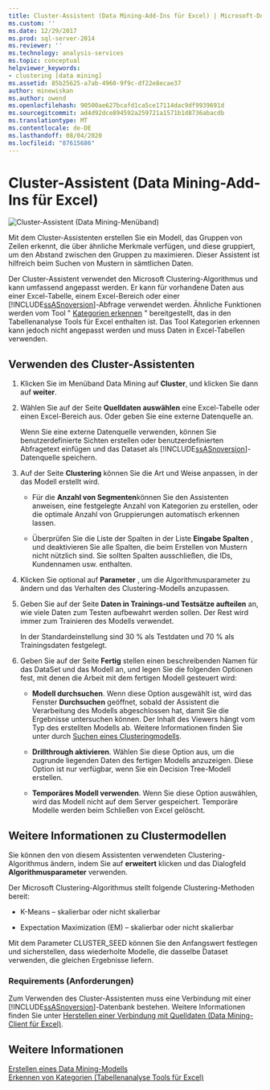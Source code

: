 ```yaml
---
title: Cluster-Assistent (Data Mining-Add-Ins für Excel) | Microsoft-Dokumentation
ms.custom: ''
ms.date: 12/29/2017
ms.prod: sql-server-2014
ms.reviewer: ''
ms.technology: analysis-services
ms.topic: conceptual
helpviewer_keywords:
- clustering [data mining]
ms.assetid: 85b25625-a7ab-4960-9f9c-df22e8ecae37
author: minewiskan
ms.author: owend
ms.openlocfilehash: 90500ae627bcafd1ca5ce17114dac9df9939691d
ms.sourcegitcommit: ad4d92dce894592a259721a1571b1d8736abacdb
ms.translationtype: MT
ms.contentlocale: de-DE
ms.lasthandoff: 08/04/2020
ms.locfileid: "87615686"
---
```

# <a name="cluster-wizard-data-mining-add-ins-for-excel"></a>Cluster-Assistent (Data Mining-Add-Ins für Excel)
  ![Cluster-Assistent (Data Mining-Menüband)](media/dmc-cluster.gif "Cluster-Assistent (Data Mining-Menüband)")  
  
 Mit dem Cluster-Assistenten erstellen Sie ein Modell, das Gruppen von Zeilen erkennt, die über ähnliche Merkmale verfügen, und diese gruppiert, um den Abstand zwischen den Gruppen zu maximieren. Dieser Assistent ist hilfreich beim Suchen von Mustern in sämtlichen Daten.  
  
 Der Cluster-Assistent verwendet den Microsoft Clustering-Algorithmus und kann umfassend angepasst werden. Er kann für vorhandene Daten aus einer Excel-Tabelle, einem Excel-Bereich oder einer [!INCLUDE[ssASnoversion](../includes/ssasnoversion-md.md)]-Abfrage verwendet werden. Ähnliche Funktionen werden vom Tool " [Kategorien erkennen](detect-categories-table-analysis-tools-for-excel.md) " bereitgestellt, das in den Tabellenanalyse Tools für Excel enthalten ist. Das Tool Kategorien erkennen kann jedoch nicht angepasst werden und muss Daten in Excel-Tabellen verwenden.  
  
## <a name="using-the-cluster-wizard"></a>Verwenden des Cluster-Assistenten  
  
1.  Klicken Sie im Menüband Data Mining auf **Cluster**, und klicken Sie dann auf **weiter**.  
  
2.  Wählen Sie auf der Seite **Quelldaten auswählen** eine Excel-Tabelle oder einen Excel-Bereich aus. Oder geben Sie eine externe Datenquelle an.  
  
     Wenn Sie eine externe Datenquelle verwenden, können Sie benutzerdefinierte Sichten erstellen oder benutzerdefinierten Abfragetext einfügen und das Dataset als [!INCLUDE[ssASnoversion](../includes/ssasnoversion-md.md)]-Datenquelle speichern.  
  
3.  Auf der Seite **Clustering** können Sie die Art und Weise anpassen, in der das Modell erstellt wird.  
  
    -   Für die **Anzahl von Segmenten**können Sie den Assistenten anweisen, eine festgelegte Anzahl von Kategorien zu erstellen, oder die optimale Anzahl von Gruppierungen automatisch erkennen lassen.  
  
    -   Überprüfen Sie die Liste der Spalten in der Liste **Eingabe Spalten** , und deaktivieren Sie alle Spalten, die beim Erstellen von Mustern nicht nützlich sind. Sie sollten Spalten ausschließen, die IDs, Kundennamen usw. enthalten.  
  
4.  Klicken Sie optional auf **Parameter** , um die Algorithmusparameter zu ändern und das Verhalten des Clustering-Modells anzupassen.  
  
5.  Geben Sie auf der Seite **Daten in Trainings-und Testsätze aufteilen** an, wie viele Daten zum Testen aufbewahrt werden sollen. Der Rest wird immer zum Trainieren des Modells verwendet.  
  
     In der Standardeinstellung sind 30 % als Testdaten und 70 % als Trainingsdaten festgelegt.  
  
6.  Geben Sie auf der Seite **Fertig** stellen einen beschreibenden Namen für das DataSet und das Modell an, und legen Sie die folgenden Optionen fest, mit denen die Arbeit mit dem fertigen Modell gesteuert wird:  
  
    -   **Modell durchsuchen**. Wenn diese Option ausgewählt ist, wird das Fenster **Durchsuchen** geöffnet, sobald der Assistent die Verarbeitung des Modells abgeschlossen hat, damit Sie die Ergebnisse untersuchen können. Der Inhalt des Viewers hängt vom Typ des erstellten Modells ab. Weitere Informationen finden Sie unter durch [Suchen eines Clusteringmodells](browsing-a-clustering-model.md).  
  
    -   **Drillthrough aktivieren**. Wählen Sie diese Option aus, um die zugrunde liegenden Daten des fertigen Modells anzuzeigen. Diese Option ist nur verfügbar, wenn Sie ein Decision Tree-Modell erstellen.  
  
    -   **Temporäres Modell verwenden**. Wenn Sie diese Option auswählen, wird das Modell nicht auf dem Server gespeichert. Temporäre Modelle werden beim Schließen von Excel gelöscht.  
  
## <a name="more-about-clustering-models"></a>Weitere Informationen zu Clustermodellen  
 Sie können den von diesem Assistenten verwendeten Clustering-Algorithmus ändern, indem Sie auf **erweitert** klicken und das Dialogfeld **Algorithmusparameter** verwenden.  
  
 Der Microsoft Clustering-Algorithmus stellt folgende Clustering-Methoden bereit:  
  
-   K-Means – skalierbar oder nicht skalierbar  
  
-   Expectation Maximization (EM) – skalierbar oder nicht skalierbar  
  
 Mit dem Parameter CLUSTER_SEED können Sie den Anfangswert festlegen und sicherstellen, dass wiederholte Modelle, die dasselbe Dataset verwenden, die gleichen Ergebnisse liefern.  
  
### <a name="requirements"></a>Requirements (Anforderungen)  
 Zum Verwenden des Cluster-Assistenten muss eine Verbindung mit einer [!INCLUDE[ssASnoversion](../includes/ssasnoversion-md.md)]-Datenbank bestehen. Weitere Informationen finden Sie unter [Herstellen einer Verbindung mit Quelldaten &#40;Data Mining-Client für Excel&#41;](connect-to-source-data-data-mining-client-for-excel.md).  
  
## <a name="see-also"></a>Weitere Informationen  
 [Erstellen eines Data Mining-Modells](creating-a-data-mining-model.md)   
 [Erkennen von Kategorien &#40;Tabellenanalyse Tools für Excel&#41;](detect-categories-table-analysis-tools-for-excel.md)  
  
  
